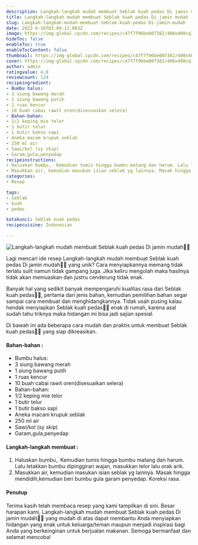 ```yaml
---
description: Langkah-langkah mudah membuat Seblak kuah pedas Di jamin mudah"
title: Langkah-langkah mudah membuat Seblak kuah pedas Di jamin mudah
slug: Langkah-langkah-mudah-membuat-Seblak-kuah-pedas-Di-jamin-mudah
date: 2022-6-16T03:09:12.063Z
image: https://img-global.cpcdn.com/recipes/c47f7f96be007382/400x400cq70/photo.jpg
hideToc: false
enableToc: true
enableTocContent: false
thumbnail: https://img-global.cpcdn.com/recipes/c47f7f96be007382/400x400cq70/photo.jpg
cover: https://img-global.cpcdn.com/recipes/c47f7f96be007382/400x400cq70/photo.jpg
author: admin
ratingvalue: 4.8
reviewcount: 124
recipeingredient:
- Bumbu halus:
- 3 siung bawang merah
- 1 siung bawang putih
- 1 ruas kencur
- 10 buah cabai rawit oren(disesuaikan selera)
- Bahan-bahan:
- 1/2 keping mie telor
- 1 butir telur
- 1 butir bakso sapi
- Aneka macam krupuk seblak
- 250 ml air
- Sawi/kol (sy skip)
- Garam,gula,penyedap
recipeinstructions:
- Haluskan bumbu,. Kemudian tumis hingga bumbu matang dan harum. Lalu letakkan bumbu dipinggiran wajan, masukkan telor lalu orak arik.
- Masukkan air, kemudian masukan isian seblak yg lainnya. Masak hingga mendidih,kemudian beri bumbu gula garam penyedap. Koreksi rasa.
categories:
- Resep

tags:
- Seblak
- kuah
- pedas

katakunci: Seblak kuah pedas
recipecuisine: Indonesian

---
```


![Langkah-langkah mudah membuat Seblak kuah pedas Di jamin mudah👩‍🍳](https://img-global.cpcdn.com/recipes/c47f7f96be007382/400x400cq70/photo.jpg)

Lagi mencari ide resep Langkah-langkah mudah membuat Seblak kuah pedas Di jamin mudah👩‍🍳 yang unik? Cara menyiapkannya memang tidak terlalu sulit namun tidak gampang juga. Jika keliru mengolah maka hasilnya tidak akan memuaskan dan justru cenderung tidak enak.

Banyak hal yang sedikit banyak mempengaruhi kualitas rasa dari Seblak kuah pedas👩‍🍳, pertama dari jenis bahan, kemudian pemilihan bahan segar sampai cara membuat dan menghidangkannya. Tidak usah pusing kalau hendak menyiapkan Seblak kuah pedas👩‍🍳 enak di rumah, karena asal sudah tahu triknya maka hidangan ini bisa jadi sajian spesial.

Di bawah ini ada beberapa cara mudah dan praktis untuk membuat Seblak kuah pedas👩‍🍳 yang siap dikreasikan.

<!--inarticleads1-->

#### Bahan-bahan :

- Bumbu halus:
- 3 siung bawang merah
- 1 siung bawang putih
- 1 ruas kencur
- 10 buah cabai rawit oren(disesuaikan selera)
- Bahan-bahan:
- 1/2 keping mie telor
- 1 butir telur
- 1 butir bakso sapi
- Aneka macam krupuk seblak
- 250 ml air
- Sawi/kol (sy skip)
- Garam,gula,penyedap

<!--inarticleads2-->

#### Langkah-langkah membuat :

1. Haluskan bumbu,. Kemudian tumis hingga bumbu matang dan harum. Lalu letakkan bumbu dipinggiran wajan, masukkan telor lalu orak arik.
1. Masukkan air, kemudian masukan isian seblak yg lainnya. Masak hingga mendidih,kemudian beri bumbu gula garam penyedap. Koreksi rasa.

#### Penutup

Terima kasih telah membaca resep yang kami tampilkan di sini. Besar harapan kami, Langkah-langkah mudah membuat Seblak kuah pedas Di jamin mudah👩‍🍳 yang mudah di atas dapat membantu Anda menyiapkan hidangan yang enak untuk keluarga/teman maupun menjadi inspirasi bagi Anda yang berkeinginan untuk berjualan makanan. Semoga bermanfaat dan selamat mencoba!